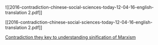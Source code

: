 
![[2016-contradiction-chinese-social-sciences-today-12-04-16-english-translation 2.pdf]]


[[2016-contradiction-chinese-social-sciences-today-12-04-16-english-translation 2.pdf]]


[Contradiction they key to understanding sinification of Marxism](2016-contradiction-chinese-social-sciences-today-12-04-16-english-translation%202.pdf)






